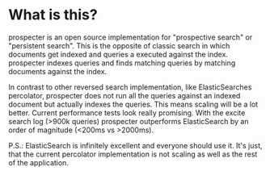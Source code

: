 What is this?
=============

prospecter is an open source implementation for "prospective search" or "persistent search". This is the opposite of
classic search in which documents get indexed and queries a executed against the index. prospecter indexes queries and
finds matching queries by matching documents against the index.

In contrast to other reversed search implementation, like ElasticSearches percolator, prospecter does not run all the
queries against an indexed document but actually indexes the queries. This means scaling will be a lot better. Current
performance tests look really promising. With the excite search log (>900k queries) prospecter outperforms ElasticSearch
by an order of magnitude (<200ms vs >2000ms).

P.S.: ElasticSearch is infinitely excellent and everyone should use it. It's just, that the current percolator
implementation is not scaling as well as the rest of the application.